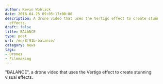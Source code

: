 ```yaml
---
author: Kevin Woblick
date: 2016-04-25 09:05:17+00:00
description: A drone video that uses the Vertigo effect to create stunning visual
  effects.
draft: false
title: BALANCE
type: post
url: /en/8f91b-balance/
category: news
tags:
- Drones
- Filmmaking
---
```


"BALANCE", a drone video that uses the Vertigo effect to create stunning visual effects.






